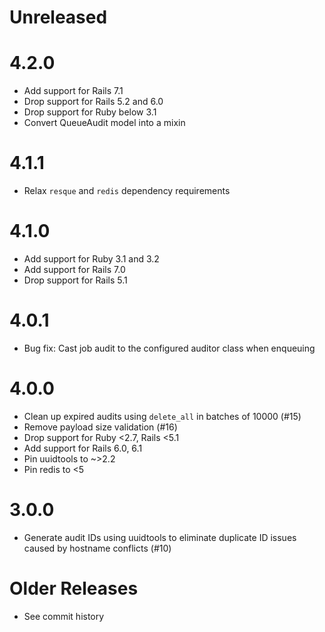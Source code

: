 # Unreleased

# 4.2.0

- Add support for Rails 7.1
- Drop support for Rails 5.2 and 6.0
- Drop support for Ruby below 3.1
- Convert QueueAudit model into a mixin

# 4.1.1
- Relax `resque` and `redis` dependency requirements

# 4.1.0
- Add support for Ruby 3.1 and 3.2
- Add support for Rails 7.0
- Drop support for Rails 5.1

# 4.0.1

- Bug fix: Cast job audit to the configured auditor class when enqueuing

# 4.0.0

- Clean up expired audits using `delete_all` in batches of 10000 (#15)
- Remove payload size validation (#16)
- Drop support for Ruby <2.7, Rails <5.1
- Add support for Rails 6.0, 6.1
- Pin uuidtools to ~>2.2
- Pin redis to <5

# 3.0.0

- Generate audit IDs using uuidtools to eliminate duplicate ID issues caused by hostname conflicts (#10)

# Older Releases

- See commit history
